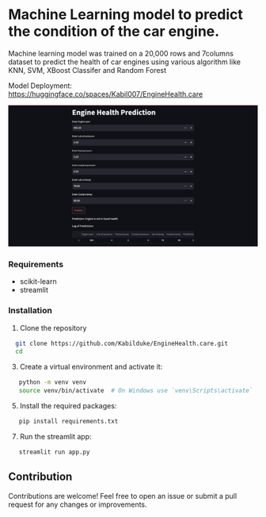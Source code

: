 # Machine Learning model to predict the condition of the car engine.

Machine learning model was trained on a 20,000 rows and 7columns dataset to predict the health of car engines using various algorithm like KNN, SVM, XBoost Classifer and Random Forest

Model Deployment: https://huggingface.co/spaces/Kabil007/EngineHealth.care

![Model ShowCase:](https://github.com/Kabilduke/EngineHealth.care/blob/main/Output.png)

### Requirements
- scikit-learn
- streamlit

### Installation
1. Clone the repository
```sh
  git clone https://github.com/Kabilduke/EngineHealth.care.git
  cd
```

3. Create a virtual environment and activate it:
```sh
   python -m venv venv
   source venv/bin/activate  # On Windows use `venv\Scripts\activate`
```

5. Install the required packages:
```sh
   pip install requirements.txt
```

7. Run the streamlit app:
```sh
   streamlit run app.py
```


## Contribution

Contributions are welcome! Feel free to open an issue or submit a pull request for any changes or improvements.
